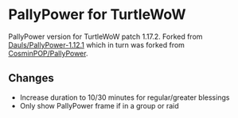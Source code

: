 # PallyPower for TurtleWoW

PallyPower version for TurtleWoW patch 1.17.2. Forked from [Dauls/PallyPower-1.12.1](https://github.com/Dauls/PallyPower-1.12.1) which in turn was forked from [CosminPOP/PallyPower](https://github.com/CosminPOP/PallyPower).

## Changes

- Increase duration to 10/30 minutes for regular/greater blessings
- Only show PallyPower frame if in a group or raid
